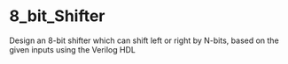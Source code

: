 # 8_bit_Shifter
Design an 8-bit shifter which can shift left or right by N-bits, based on the given inputs using the Verilog HDL
